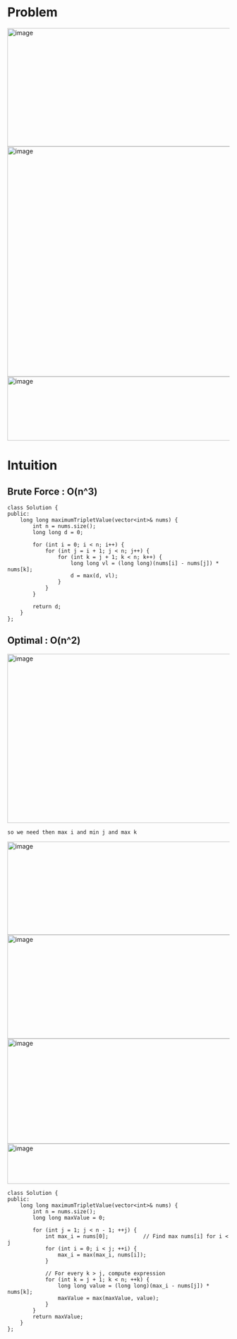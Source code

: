 # Problem
<img width="1305" height="268" alt="image" src="https://github.com/user-attachments/assets/bc09d916-10fc-4597-a6ff-8121ca225112" />
<img width="1399" height="521" alt="image" src="https://github.com/user-attachments/assets/41615c03-3ac8-4596-9c3c-f8069a978fea" />
<img width="675" height="145" alt="image" src="https://github.com/user-attachments/assets/f8ed8a08-f239-4b10-b5fd-43ea3cd7186e" />


# Intuition
## Brute Force : O(n^3)
```
class Solution {
public:
    long long maximumTripletValue(vector<int>& nums) {
        int n = nums.size();
        long long d = 0;

        for (int i = 0; i < n; i++) {
            for (int j = i + 1; j < n; j++) {
                for (int k = j + 1; k < n; k++) {
                    long long vl = (long long)(nums[i] - nums[j]) * nums[k];
                    d = max(d, vl);
                }
            }
        }

        return d;
    }
};
```
## Optimal : O(n^2)
<img width="932" height="383" alt="image" src="https://github.com/user-attachments/assets/7dd602eb-b81a-49dc-b19a-102e2506a1be" />

`so we need then max i and min j and max k`

<img width="752" height="211" alt="image" src="https://github.com/user-attachments/assets/4f3ade5d-5a3a-4b73-a7ab-0e910e3d91ec" />
<img width="902" height="235" alt="image" src="https://github.com/user-attachments/assets/1d3238bd-7f7a-4f59-8312-2444d9cf7b3f" />
<img width="914" height="238" alt="image" src="https://github.com/user-attachments/assets/63947312-b2a0-4fcd-9bdb-f13f269679be" />
<img width="869" height="91" alt="image" src="https://github.com/user-attachments/assets/a1da3f59-f439-4539-833b-a3d35e62f9b7" />

```
class Solution {
public:
    long long maximumTripletValue(vector<int>& nums) {
        int n = nums.size();
        long long maxValue = 0;

        for (int j = 1; j < n - 1; ++j) {
            int max_i = nums[0];           // Find max nums[i] for i < j
            for (int i = 0; i < j; ++i) {
                max_i = max(max_i, nums[i]);
            }

            // For every k > j, compute expression
            for (int k = j + 1; k < n; ++k) {
                long long value = (long long)(max_i - nums[j]) * nums[k];
                maxValue = max(maxValue, value);
            }
        }
        return maxValue;
    }
};

```
